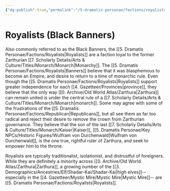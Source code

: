 ```yaml
---
{"dg-publish":true,"permalink":"/5-dramatis-personae/factions/royalists/","noteIcon":""}
---
```


# Royalists (Black Banners)

Also commonly referred to as the Black Banners, the [[5. Dramatis Personae/Factions/Royalists\|Royalists]] are a faction loyal to the former Zarthurian [[7. Scholarly Details/Arts & Culture/Titles/Monarch/Monarch\|Monarchy]]. The [[5. Dramatis Personae/Factions/Royalists\|Banners]] believe that it was blasphemous to become an Empire, and desire to return to a time of monarchic rule. Even though the [[5. Dramatis Personae/Factions/Royalists\|Royalists]] support greater independence for each [[4. Gazetteer/Provinces\|province]], they believe that the only way [[0. Archive/Old World Atlas/Zarthura\|Zarthura]] can remain united is under the central rule of a [[7. Scholarly Details/Arts & Culture/Titles/Monarch/Monarch\|monarch]]. Some may agree with some of the frustrations of the [[5. Dramatis Personae/Factions/Republican\|Republicans]], but all see them as far too radical and reject their desire to remove the crown from Zarthurian governance. They believe that the son of the last [[7. Scholarly Details/Arts & Culture/Titles/Monarch/Kaiser\|Kaiser]], [[5. Dramatis Personae/Key NPCs/Historic Figures/Wulfram von Durchenwald\|Wulfram von Durchenwald]], is the one true, rightful ruler of Zarthura, and seek to empower him to the throne.

Royalists are typically traditionalist, isolationist, and distrustful of foreigners. While they are definitely a minority across [[0. Archive/Old World Atlas/Zarthura\|Zarthura]], a growing number of the [[3. Demographics/Ancestries/Elf/Shadar-Kai/Shadar-Kai\|high elves]]-- especially in the [[4. Gazetteer/Mystic Mire/Mystic Mire\|Mystic Mire]]-- are [[5. Dramatis Personae/Factions/Royalists\|Royalists]]. 




